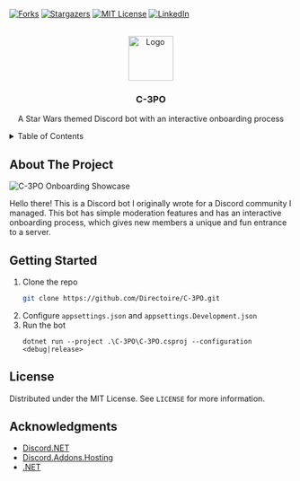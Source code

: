 <div id="top"></div>

[![Forks][forks-shield]][forks-url]
[![Stargazers][stars-shield]][stars-url]
[![MIT License][license-shield]][license-url]
[![LinkedIn][linkedin-shield]][linkedin-url]



<!-- PROJECT LOGO -->
<br />
<div align="center">
  <a href="https://github.com/Directoire/C-3PO">
    <img src="https://cdn.discordapp.com/avatars/921405951116972033/44725cc35687495594abe6e02608aac9.png?size=1024" alt="Logo" width="80" height="80">
  </a>

<h3 align="center">C-3PO</h3>

  <p align="center">
    A Star Wars themed Discord bot with an interactive onboarding process
  </p>
</div>



<!-- TABLE OF CONTENTS -->
<details>
  <summary>Table of Contents</summary>
  <ol>
    <li>
      <a href="#about-the-project">About The Project</a>
    </li>
    <li>
      <a href="#getting-started">Getting Started</a>
    </li>
    <li><a href="#license">License</a></li>
    <li><a href="#acknowledgments">Acknowledgments</a></li>
  </ol>
</details>



<!-- ABOUT THE PROJECT -->
## About The Project

![C-3PO Onboarding Showcase](product-screenshot])

Hello there! This is a Discord bot I originally wrote for a Discord community I managed. This bot has simple moderation features and has an interactive onboarding process, which gives new members a unique and fun entrance to a server.


<!-- GETTING STARTED -->
## Getting Started


1. Clone the repo
   ```sh
   git clone https://github.com/Directoire/C-3PO.git
   ```
2. Configure `appsettings.json` and `appsettings.Development.json`
3. Run the bot
    ```
    dotnet run --project .\C-3PO\C-3PO.csproj --configuration <debug|release>
    ```


<!-- LICENSE -->
## License

Distributed under the MIT License. See `LICENSE` for more information.


<!-- ACKNOWLEDGMENTS -->
## Acknowledgments

* [Discord.NET](https://github.com/discord-net/Discord.Net)
* [Discord.Addons.Hosting](https://github.com/Hawxy/Discord.Addons.Hosting)
* [.NET](https://dotnet.microsoft.com)


[forks-shield]: https://img.shields.io/github/forks/Directoire/C-3PO.svg?style=flat
[forks-url]: https://github.com/Directoire/C-3PO/network/members
[stars-shield]: https://img.shields.io/github/stars/Directoire/C-3PO.svg?style=flat
[stars-url]: https://github.com/Directoire/C-3PO/stargazers
[license-shield]: https://img.shields.io/github/license/Directoire/C-3PO.svg?style=flat
[license-url]: https://github.com/Directoire/C-3PO/blob/master/LICENSE
[linkedin-shield]: https://img.shields.io/badge/-LinkedIn-black.svg?style=flat&logo=linkedin&colorB=555
[linkedin-url]: https://linkedin.com/in/hendrik-demir
[product-screenshot]: assets/showcase.gif